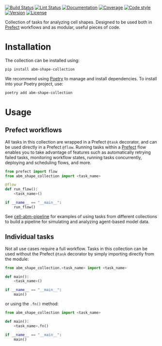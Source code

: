 [![Build Status](https://allen-cell-animated.github.io/abm-shape-collection/_badges/build.svg)](https://github.com/allen-cell-animated/abm-shape-collection/actions?query=workflow%3Abuild)
[![Lint Status](https://allen-cell-animated.github.io/abm-shape-collection/_badges/lint.svg)](https://github.com/allen-cell-animated/abm-shape-collection/actions?query=workflow%3Alint)
[![Documentation](https://allen-cell-animated.github.io/abm-shape-collection/_badges/documentation.svg)](https://allen-cell-animated.github.io/abm-shape-collection/)
[![Coverage](https://allen-cell-animated.github.io/abm-shape-collection/_badges/coverage.svg)](https://allen-cell-animated.github.io/abm-shape-collection/_coverage/)
[![Code style](https://allen-cell-animated.github.io/abm-shape-collection/_badges/style.svg)](https://github.com/psf/black)
[![Version](https://allen-cell-animated.github.io/abm-shape-collection/_badges/version.svg)](https://pypi.org/project/abm-shape-collection/)
[![License](https://allen-cell-animated.github.io/abm-shape-collection/_badges/license.svg)](https://github.com/allen-cell-animated/abm-shape-collection/blob/main/LICENSE)

Collection of tasks for analyzing cell shapes.
Designed to be used both in [Prefect](https://docs.prefect.io/latest/) workflows and as modular, useful pieces of code.

# Installation

The collection can be installed using:

```bash
pip install abm-shape-collection
```

We recommend using [Poetry](https://python-poetry.org/) to manage and install dependencies.
To install into your Poetry project, use:

```bash
poetry add abm-shape-collection
```

# Usage

## Prefect workflows

All tasks in this collection are wrapped in a Prefect `@task` decorator, and can be used directly in a Prefect `@flow`.
Running tasks within a [Prefect](https://docs.prefect.io/latest/) flow enables you to take advantage of features such as automatically retrying failed tasks, monitoring workflow states, running tasks concurrently, deploying and scheduling flows, and more.

```python
from prefect import flow
from abm_shape_collection import <task_name>

@flow
def run_flow():
    <task_name>()

if __name__ == "__main__":
    run_flow()
```

See [cell-abm-pipeline](https://github.com/allen-cell-animated/cell-abm-pipeline) for examples of using tasks from different collections to build a pipeline for simulating and analyzing agent-based model data.

## Individual tasks

Not all use cases require a full workflow.
Tasks in this collection can be used without the Prefect `@task` decorator by simply importing directly from the module:

```python
from abm_shape_collection.<task_name> import <task_name>

def main():
    <task_name>()

if __name__ == "__main__":
    main()
```

or using the `.fn()` method:

```python
from abm_shape_collection import <task_name>

def main():
    <task_name>.fn()

if __name__ == "__main__":
    main()
```
